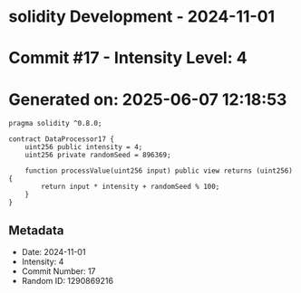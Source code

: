 ﻿# solidity Development - 2024-11-01
# Commit #17 - Intensity Level: 4
# Generated on: 2025-06-07 12:18:53
```solidity
pragma solidity ^0.8.0;

contract DataProcessor17 {
    uint256 public intensity = 4;
    uint256 private randomSeed = 896369;

    function processValue(uint256 input) public view returns (uint256) {
        return input * intensity + randomSeed % 100;
    }
}
```
## Metadata
- Date: 2024-11-01
- Intensity: 4
- Commit Number: 17
- Random ID: 1290869216
